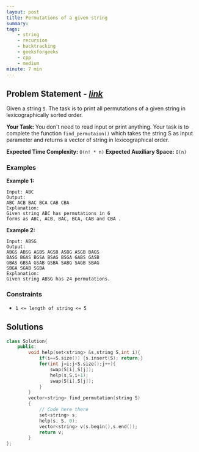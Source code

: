 ```yaml
---
layout: post
title: Permutations of a given string   
summary:
tags:
    - string
    - recursion
    - backtracking
    - geeksforgeeks
    - cpp
    - medium
minute: 7 min
---
```


## Problem Statement - [*link*](https://practice.geeksforgeeks.org/problems/permutations-of-a-given-string2041/1)  

Given a string `S`. The task is to print all permutations of a given string in lexicographically sorted order.

**Your Task:** 
You don't need to read input or print anything. Your task is to complete the function `find_permutaion()` which takes the string S as input parameter and returns a vector of string in lexicographical order.



**Expected Time Complexity:** `O(n! * n)` 
**Expected Auxiliary Space:** `O(n)`

### Examples

**Example 1:**   
```
Input: ABC
Output:
ABC ACB BAC BCA CAB CBA
Explanation:
Given string ABC has permutations in 6 
forms as ABC, ACB, BAC, BCA, CAB and CBA .
```

**Example 2:**   
```
Input: ABSG
Output:
ABGS ABSG AGBS AGSB ASBG ASGB BAGS 
BASG BGAS BGSA BSAG BSGA GABS GASB 
GBAS GBSA GSAB GSBA SABG SAGB SBAG 
SBGA SGAB SGBA
Explanation:
Given string ABSG has 24 permutations.
```

### Constraints

+ `1 <= length of string <= 5`

## Solutions

```cpp
class Solution{
    public:
	    void help(set<string> &s,string S,int i){
	        if(i==S.size()) {s.insert(S); return;}
	        for(int j=i;j<S.size();j++){
	            swap(S[i],S[j]);
	            help(s,S,i+1);
	            swap(S[i],S[j]);
	        }
	    }
		vector<string> find_permutation(string S)
		{
		    // Code here there
		    set<string> s;
		    help(s, S, 0);
		    vector<string> v(s.begin(),s.end());
		    return v;
		}
};
```


